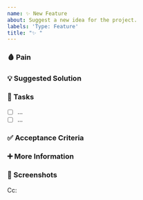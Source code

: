 ```yaml
---
name: ✨ New Feature 
about: Suggest a new idea for the project.
labels: 'Type: Feature'
title: "✨ "
---
```


<!-- **Tip:** Delete parts that are not relevent -->

### 🩸 Pain
<!-- Explain the pain you are experiencing -->

### 💡 Suggested Solution
<!-- Describe the intended solution -->

### 💼 Tasks 
<!-- Add GitHub tasks in a measurable, check-box manner -->
- [ ] ... 
- [ ] ... 

### ✅ Acceptance Criteria 
<!-- Add the "contract" that defines the requirements for the GitHub issue to be completed as per the team's agreement -->
<!-- Only once all Acceptance Criteria is fulfilled can an issue be marked as completed -->

### ➕ More Information
<!-- Add any other context here, this section is useful for adding context for other users to action -->

### 📸 Screenshots 
<!-- If applicable, add screenshots that are relevent to the feature (i.e mock-ups, diagrams) -->

<!-- Below the Cc, @ mention users who should be in the loop -->
Cc: 